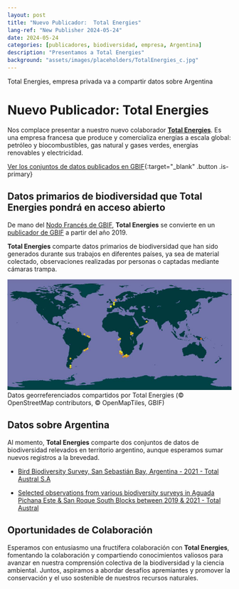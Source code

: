 ```yaml
---
layout: post
title: "Nuevo Publicador:  Total Energies"
lang-ref: "New Publisher 2024-05-24"
date: 2024-05-24
categories: [publicadores, biodiversidad, empresa, Argentina]
description: "Presentamos a Total Energies"
background: "assets/images/placeholders/TotalEnergies_c.jpg"
---
```


Total Energies, empresa privada va a compartir datos sobre Argentina

# Nuevo Publicador: Total Energies

Nos complace presentar a nuestro nuevo colaborador [**Total Energies**](https://totalenergies.com/). Es una empresa francesa que produce y comercializa energías a escala global: petróleo y biocombustibles, gas natural y gases verdes, energías renovables y electricidad. 

[Ver los conjuntos de datos publicados en GBIF](https://www.gbif.org/es/dataset/search?publishing_org=728e3362-3063-4a43-a6cf-71d61b50025b){:target="_blank" .button .is-primary}

## Datos primarios de biodiversidad que **Total Energies** pondrá en acceso abierto

De mano del [Nodo Francés de GBIF](https://www.gbif.org/es/country/FR/summary), **Total Energies** se convierte en un [publicador de GBIF](https://www.gbif.org/es/publisher/728e3362-3063-4a43-a6cf-71d61b50025b) a partir del año 2019.

**Total Energies** comparte datos primarios de biodiversidad que han sido generados durante sus trabajos en diferentes países, ya sea de material colectado, observaciones realizadas por personas o captadas mediante cámaras trampa.

![Datos georreferenciados compartidos por Total Energies](assets/images/placeholders/MapaTotal.JPG)
Datos georreferenciados compartidos por Total Energies (© OpenStreetMap contributors, © OpenMapTiles, GBIF)



## Datos sobre Argentina

Al momento, **Total Energies** comparte dos conjuntos de datos de biodiversidad relevados en territorio argentino, aunque esperamos sumar nuevos registros a la brevedad.

* [Bird Biodiversity Survey, San Sebastián Bay, Argentina - 2021 - Total Austral S.A](https://www.gbif.org/dataset/d969fbef-7fc3-413e-8a53-dfc8f48cacab)

* [Selected observations from various biodiversity surveys in Aguada Pichana Este & San Roque South Blocks between 2019 & 2021 - Total Austral](https://www.gbif.org/dataset/6d03bc1e-1893-48ee-8d47-fc9f95dba7dc)



## Oportunidades de Colaboración

Esperamos con entusiasmo una fructífera colaboración con **Total Energies**, fomentando la colaboración y compartiendo conocimientos valiosos para avanzar en nuestra comprensión colectiva de la biodiversidad y la ciencia ambiental. Juntos, aspiramos a abordar desafíos apremiantes y promover la conservación y el uso sostenible de nuestros recursos naturales.

